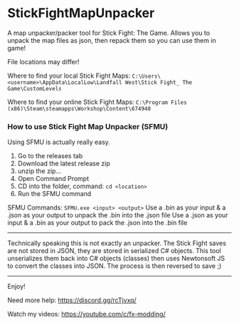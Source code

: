 # StickFightMapUnpacker
A map unpacker/packer tool for Stick Fight: The Game. Allows you to unpack the map files as json, then repack them so you can use them in game! 

File locations may differ!

Where to find your local Stick Fight Maps: `C:\Users\<username>\AppData\LocalLow\Landfall West\Stick Fight_ The Game\CustomLevels`

Where to find your online Stick Fight Maps: `C:\Program Files (x86)\Steam\steamapps\Workshop\Content\674940`

### How to use Stick Fight Map Unpacker (SFMU)
Using SFMU is actually really easy.
1. Go to the releases tab
2. Download the latest release zip
3. unzip the zip...
4. Open Command Prompt
5. CD into the folder, command: `cd <location>`
6. Run the SFMU command

SFMU Commands:
`SFMU.exe <input> <output>`
Use a .bin as your input & a .json as your output to unpack the .bin into the .json file
Use a .json as your input & a .bin as your output to pack the .json into the .bin file

___

Technically speaking this is not exactly an unpacker. The Stick Fight saves are not stored in JSON, they are stored in serialized C# objects. This tool unserializes them back into C# objects (classes) then uses Newtonsoft JS to convert the classes into JSON. The process is then reversed to save ;)

___

Enjoy!

Need more help: https://discord.gg/rcTjvxq/

Watch my videos: https://youtube.com/c/fx-modding/
